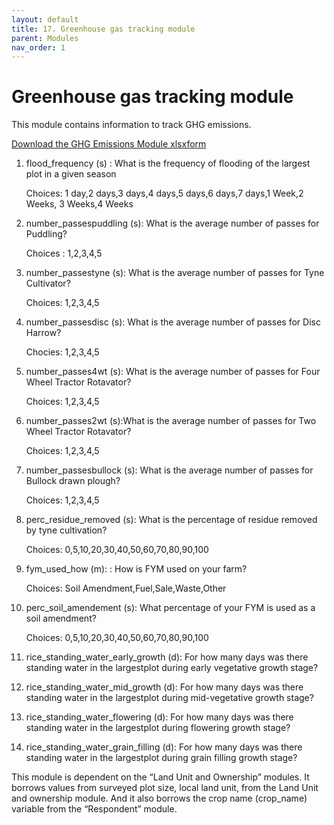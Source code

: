 ```yaml
---
layout: default
title: 17. Greenhouse gas tracking module
parent: Modules
nav_order: 1
---
```


# Greenhouse gas tracking module

This module contains information to track GHG emissions.

[Download the GHG Emissions Module xlsxform](Modules/df_ghg.xlsx)



1.  flood_frequency (s) : What is the frequency of flooding of the largest plot in a given season   

    Choices: 1 day,2 days,3 days,4 days,5 days,6 days,7 days,1 Week,2 Weeks,
        3 Weeks,4 Weeks

2.  number_passespuddling (s): What is the average number of passes for Puddling?   

    Choices : 1,2,3,4,5

3.  number_passestyne (s): What is the average number of passes for Tyne Cultivator?    

    Choices: 1,2,3,4,5

4.  number_passesdisc (s): What is the average number of passes for Disc Harrow?    

    Chocies: 1,2,3,4,5

5.  number_passes4wt (s): What is the average number of passes for Four Wheel Tractor Rotavator?    

    Choices: 1,2,3,4,5

6.  number_passes2wt (s):What is the average number of passes for Two Wheel Tractor Rotavator?  

    Choices: 1,2,3,4,5

7.  number_passesbullock (s): What is the average number of passes for Bullock drawn plough?    

    Choices: 1,2,3,4,5

8.  perc_residue_removed (s):   What is the percentage of residue removed by tyne cultivation?  

    Choices: 0,5,10,20,30,40,50,60,70,80,90,100

9.  fym_used_how (m):  : How is FYM used on your farm?  

    Choices: Soil Amendment,Fuel,Sale,Waste,Other

10. perc_soil_amendement (s):   What percentage of your FYM is used as a soil amendment?    

    Choices:  0,5,10,20,30,40,50,60,70,80,90,100

11. rice_standing_water_early_growth (d): For how many days was there standing water in the largestplot during early vegetative growth stage?   

12. rice_standing_water_mid_growth (d):  For how many days was there standing water in the largestplot during mid-vegetative growth stage?  


13. rice_standing_water_flowering (d):  For how many days was there standing water in the largestplot during  flowering growth stage?   

14. rice_standing_water_grain_filling (d): For how many days was there standing water in the largestplot during grain filling growth stage?

<div class = 'alert'>
This module is dependent on the “Land Unit and Ownership” modules. It borrows values from surveyed plot size, local land unit, from the Land Unit and ownership module. And it also borrows the crop name (crop_name) variable from the “Respondent” module.
 </div>
